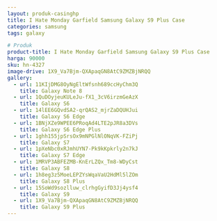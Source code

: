 ```yaml
---
layout: produk-casinghp
title: I Hate Monday Garfield Samsung Galaxy S9 Plus Case
categories: samsung
tags: galaxy

# Produk
product-title: I Hate Monday Garfield Samsung Galaxy S9 Plus Case
harga: 90000
sku: hn-4327
image-drive: 1X9_Va7Bjm-QXApaqGN8AtC9ZMZBjNRQQ
gallery:
  - url: 11KIjDMG8OyNgEltWfsnh689ccHyChm3Q
    title: Galaxy Note 8
  - url: 1QuDOyjeuKULeJu-fX1_3cV6irzmGeAzX
    title: Galaxy S6
  - url: 14lEE6GQvdSA2-qrQAS2_mjrZaDQUHJui
    title: Galaxy S6 Edge
  - url: 1BNjXZe9WPEE6PRoqAd4LTE2pJR8a3DVs
    title: Galaxy S6 Edge Plus
  - url: 1ghh155jpSrsOx9mNPGlNlONqVK-FZiPj
    title: Galaxy S7
  - url: 1pXeNbc0xRJmhUYN7-Pk9kKpkrly2n7kJ
    title: Galaxy S7 Edge
  - url: 1MRVP3ABFEZMB-KnErLZQx_Tm8-WDyCst
    title: Galaxy S8
  - url: 1h8eg3z5MoeLEPZYsWqaVaU2HdMl5lZOm
    title: Galaxy S8 Plus
  - url: 15SoWd9sozlluw_clrhgGyifD3Jj4ysf4
    title: Galaxy S9
  - url: 1X9_Va7Bjm-QXApaqGN8AtC9ZMZBjNRQQ
    title: Galaxy S9 Plus
---
```

